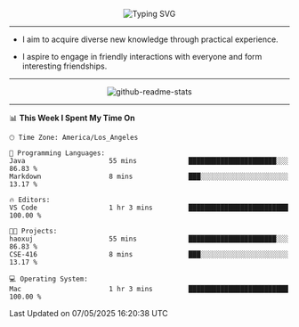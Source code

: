 <p align="center">
  <img src="https://readme-typing-svg.demolab.com?font=Fira+Code&weight=500&size=32&duration=2500&pause=1600&center=true&vCenter=true&random=false&width=1024&height=64&lines=Hi+there+%F0%9F%91%8B;I'm+delighted+you+could+make+it+here+%F0%9F%8E%89;I'm+Harry%2C+a+college+student+still+finding+my+way" alt="Typing SVG" />
</p>


---


- I aim to acquire diverse new knowledge through practical experience.

- I aspire to engage in friendly interactions with everyone and form interesting friendships.


---


<p align="center">
  <img src="https://github-readme-stats.vercel.app/api?username=Harry-Jing&show_icons=true" alt="github-readme-stats"/>
</p>


---

<!--START_SECTION:waka-->
📊 **This Week I Spent My Time On** 

```text
🕑︎ Time Zone: America/Los_Angeles

💬 Programming Languages: 
Java                     55 mins             ██████████████████████░░░   86.83 % 
Markdown                 8 mins              ███░░░░░░░░░░░░░░░░░░░░░░   13.17 % 

🔥 Editors: 
VS Code                  1 hr 3 mins         █████████████████████████   100.00 % 

🐱‍💻 Projects: 
haoxuj                   55 mins             ██████████████████████░░░   86.83 % 
CSE-416                  8 mins              ███░░░░░░░░░░░░░░░░░░░░░░   13.17 % 

💻 Operating System: 
Mac                      1 hr 3 mins         █████████████████████████   100.00 % 
```


 Last Updated on 07/05/2025 16:20:38 UTC
<!--END_SECTION:waka-->
